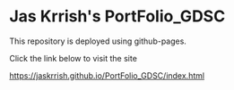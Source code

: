 # Jas Krrish's PortFolio_GDSC

This repository is deployed using github-pages.

Click the link below to visit the site 

https://jaskrrish.github.io/PortFolio_GDSC/index.html
